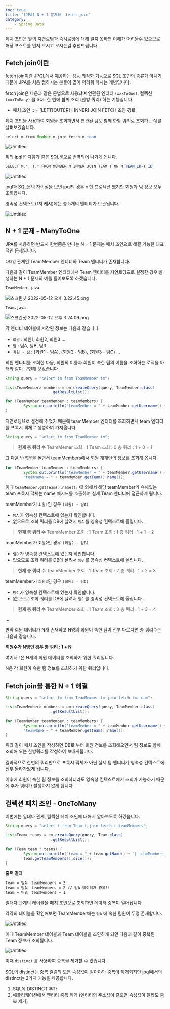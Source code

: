 ```yaml
---
toc: true
title: "[JPA] N + 1 문제와  fetch join"
category:
    - Spring Data
---
```


페치 조인은 앞의 지연로딩과 즉시로딩에 대해 알지 못하면 이해가 
어려울수 있으므로 해당 포스트를 먼저 보시고 오시는걸 추천드립니다.

## Fetch join이란

fetch join이란 JPQL에서 제공하는 성능 최적화 기능으로 SQL 
조인의 종류가 아니기 때문에 JPA를 처음 접하시는 분들이 많이 어려워 
하시는 개념입니다.

fetch join은 다음과 같은 문법으로 사용되며 연관된 엔티티 `(xxxToOne)`, 컬렉션 `(xxxToMany)` 을 SQL 한 번에 함께 조회
(한방 쿼리) 하는 기능입니다.

- 페치 조인 :: = [LEFT[OUTER] | INNER] JOIN FETCH 조인 
경로
    
페치 조인을 사용하여 회원을 조회하면서 연관된 팀도 함께 한방 쿼리로 
조회하는 예를 살펴보겠습니다.

```java
select m from Member m join fetch m.team
```

![Untitled](https://i.imgur.com/KarygTF.png)

위의 jpql은 다음과 같은 SQL문으로 번역되어 나가게 됩니다.

```java
SELECT M.*, T.* FROM MEMBER M INNER JOIN TEAM T ON M.TEAM_ID=T.ID
```

![Untitled](https://i.imgur.com/5wIqGxs.png)

jpql과 SQL문의 차이점을 보면 jpql의 경우 `m` 만 프로젝션 했지만 
회원과 팀 정보 모두 조회합니다.

영속성 컨텍스트(1차 캐시)에는 총 5개의 엔티티가 보관됩니다.

![Untitled](https://i.imgur.com/f0jJ6za.png)

## N + 1 문제 - ManyToOne

JPA를 사용하면 반드시 한번쯤은 만나는 N + 1 문제는 페치 조인으로 
해결 가능한 대표적인 문제입니다.

`다대일` 관계인 TeamMember 엔티티와 Team 엔티티가 존재합니다.

다음과 같이 TeamMember 엔티티에서 Team 엔티티를 지연로딩으로 
설정한 경우 발생하는 N + 1 문제의 예를 들어보도록 하겠습니다.

`TeamMember.java`

![스크린샷 2022-05-12 오후 3.22.45.png](https://i.imgur.com/lz6Sw9p.png)

`Team.java`

![스크린샷 2022-05-12 오후 3.24.09.png](https://i.imgur.com/8ZmDJ9D.png)

각 엔티티 테이블에 저장된 정보는 다음과 같습니다.

- `회원` : 회원1, 회원2, 회원3 ...
- `팀` : 팀A, 팀B, 팀3 ...
- `회원 - 팀` : $($회원1 - 팀A), $($회원2 - 팀B), $($회원3 - 팀C) ...

회원 엔티티를 조회한 다음, 회원의 이름과 회원이 속한 팀의 이름을 
조회하는 로직을 아래와 같이 구현해 보았습니다.

```java
String query = "select tm from TeamMember tm";

List<TeamMember> members = em.createQuery(query, TeamMember.class)
					.getResultList();

for (TeamMember teamMember : teamMembers) {
		System.out.println("teamMember = " + teamMember.getUsername() + ", " + "teamName = " + teamMember.getTeam().name());
}
```

지연로딩으로 설정해 주었기 때문에 teamMember 엔티티를 조회하면서 
team 엔티티를 프록시 객체로 생성하여 가져옵니다.

```java
String query = "select tm from TeamMember tm";
```

> **현재 총 쿼리 수**
> TeamMemer 조회 : 1
> Team 조회 : 0
> 총 쿼리 : 1 + 0 = 1
    

그 다음 반복문을 돌면서 teamMembers에서 회원 개개인의 정보를 
조회해 옵니다.

```java
for (TeamMember teamMember : teamMembers) {
		System.out.println("teamMember = " + teamMember.getUsername() + ", " + 
		"teamName = " + teamMember.getTeam().name());
```

이때 `teamMember.getTeam().name();` 에 의해서 해당 
teamMember가 속해있는 team 프록시 객체는 name 메서드를 
호출하여 실제 Team 엔티티에 접근하게 됩니다. 

teamMember가 `회원1`인 경우 `(회원1 - 팀A)`

- `팀A` 가 영속성 컨텍스트에 있는지 확인합니다.
- 없으므로 조회 쿼리를 DB에 날려서 `팀A` 를 영속성 컨텍스트에 
올립니다.
> **현재 총 쿼리 수**
> TeamMember 조회 : 1
> Team 조회 : 1
> 총 쿼리 : 1 + 1 = 2
    

teamMember가 `회원2`인 경우 `(회원2 - 팀B)`

- `팀B` 가 영속성 컨텍스트에 있는지 확인합니다.
- 없으므로 조회 쿼리를 DB에 날려서 `팀B` 를 영속성 컨텍스트에 
올립니다.
> **현재 총 쿼리 수**
> TeamMember 조회 : 1
> Team 조회 : 2
> 총 쿼리 : 1 + 2 = 3
    

teamMember가 `회원3`인 경우 `(회원3 - 팀C)`

- `팀C` 가 영속성 컨텍스트에 있는지 확인합니다.
- 없으므로 조회 쿼리를 DB에 날려서 `팀C` 를 영속성 컨텍스트에 
올립니다.
> **현재 총 쿼리 수**
> TeamMember 조회 : 1
> Team 조회 : 3
> 총 쿼리 : 1 + 3 = 4
    

... 

만약 회원 데이터가 N개 존재하고 N명의 회원이 속한 팀이 전부 
다르다면 총 쿼리수는 다음과 같습니다.

**회원수가 N명인 경우 총 쿼리 : 1 + N**

여기서 1은 N개의 회원 데이터를 조회하기 위한 쿼리입니다.

N은 각 회원이 속한 팀 정보를 조회하기 위한 쿼리입니다.

## Fetch join을 통한 N + 1 해결

```java
String query = "select tm from TeamMember tm join fetch tm.team";

List<TeamMember> members = em.createQuery(query, TeamMember.class)
					.getResultList();

for (TeamMember teamMember : teamMembers) {
		System.out.println("teamMember = " + teamMember.getUsername() + ", " + 
		"teamName = " + teamMember.getTeam().name());
}
```

위와 같이 페치 조인을 작성하면 DB로 부터 회원 정보를 조회해오면서 
팀 정보도 함께 조회해 오는 한방쿼리를 작성하여 보내게됩니다.

결과적으로 한번의 쿼리만으로 프록시 객체가 아닌 실제 팀 엔티티가 
영속성 컨텍스트에 전부 올라가있게 됩니다.

이후에 회원이 속한 팀 정보를 조회하더라도 영속성 컨텍스트에서 조회가 
가능하기 때문에 추가 쿼리가 발생하지 않게 됩니다.

## 컬렉션 패치 조인 - OneToMany

이번에는 일대다 관계, 컬렉션 페치 조인에 대해서 알아보도록 
하겠습니다.

```java
String query = "select t from Team t join fetch t.teamMembers";

List<Team> teams = em.createQuery(query, Team.class)
					.getResultList();

for (Team team : teams) {
		System.out.println("team = " + team.getName() + "| teamMembers = " + 
		team.getTeamMembers().size());
}
```

**출력 결과**

```bash
team = 팀A| teamMembers = 2
team = 팀A| teamMembers = 2 // 팀A 데이터가 중복!!
team = 팀B| teamMembers = 1
```

일대다 관계의 테이블을 페치 조인으로 조회하면 데이터 중복이 
일어납니다.  

각각의 테이블을 확인해보면 TeamMember에는 `팀A` 에 속한 팀원이 
두명 존재합니다.

![Untitled](https://i.imgur.com/oVDCfGY.png)

이때 TeamMember 테이블과 Team 테이블을 조인하게 되면 다음과 같이 중복된 Team 정보가 조회됩니다.

![Untitled](https://i.imgur.com/hbRpfub.png)

 

이때 `distinct` 를 사용하여 중복을 제거할 수 있습니다.

SQL의 distinct는 중복 컬럼의 모든 속성값이 같아야만 중복이 
제거되지만 jpql에서의 distinct는 2가지 기능을 제공합니다.

1. SQL에 DISTINCT 추가
2. 애플리케이션에서 엔티티 중복 제거 (엔티티의 주소값이 같으면 
속성값이 달라도 중복 제거)